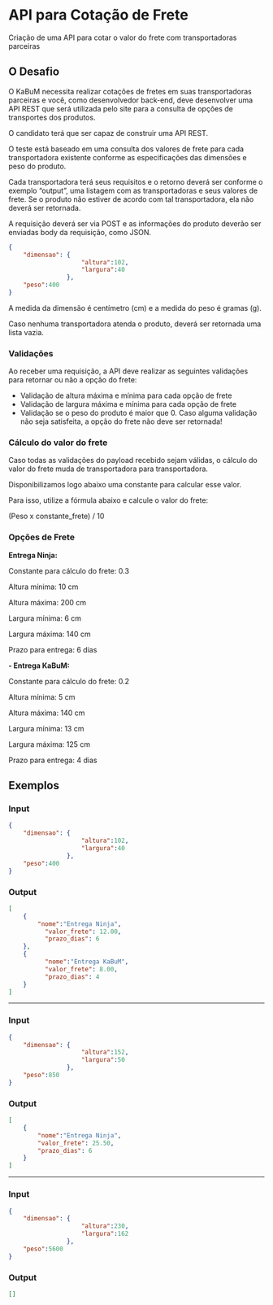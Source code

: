 # API para Cotação de Frete
Criação de uma API para cotar o valor do frete com transportadoras parceiras

## O Desafio
O KaBuM necessita realizar cotações de fretes em suas transportadoras parceiras e você, como desenvolvedor back-end, deve desenvolver uma API REST que será utilizada pelo site para a consulta de opções de transportes dos produtos.

O candidato terá que ser capaz de construir uma API REST.

O teste está baseado em uma consulta dos valores de frete para cada transportadora existente conforme as especificações das dimensões e peso do produto.

Cada transportadora terá seus requisitos e o retorno deverá ser conforme o exemplo “output”, uma listagem com as transportadoras e seus valores de frete. Se o produto não estiver de acordo com tal transportadora, ela não deverá ser retornada.

A requisição deverá ser via POST e as informações do produto deverão ser enviadas body da requisição, como JSON.
```JSON
{
    "dimensao": {
                    "altura":102,
                    "largura":40
                },
    "peso":400
}
```
A medida da dimensão é centímetro (cm) e a medida do peso é gramas (g).

Caso nenhuma transportadora atenda o produto, deverá ser retornada uma lista vazia.

### Validações
Ao receber uma requisição, a API deve realizar as seguintes validações para retornar ou não a opção do frete:

- Validação de altura máxima e mínima para cada opção de frete
- Validação de largura máxima e mínima para cada opção de frete
- Validação se o peso do produto é maior que 0.
Caso alguma validação não seja satisfeita, a opção do frete não deve ser retornada!

### Cálculo do valor do frete
Caso todas as validações do payload recebido sejam válidas, o cálculo do valor do frete muda de transportadora para transportadora.

Disponibilizamos logo abaixo uma constante para calcular esse valor.

Para isso, utilize a fórmula abaixo e calcule o valor do frete:

(Peso x constante_frete) / 10

### Opções de Frete
**Entrega Ninja:**
  
Constante para cálculo do frete: 0.3

Altura mínima: 10 cm

Altura máxima: 200 cm

Largura mínima: 6 cm

Largura máxima: 140 cm

Prazo para entrega: 6 dias

**- Entrega KaBuM:**
  
Constante para cálculo do frete: 0.2

Altura mínima: 5 cm

Altura máxima: 140 cm

Largura mínima: 13 cm

Largura máxima: 125 cm

Prazo para entrega: 4 dias

## Exemplos
### Input
```JSON
{
    "dimensao": {
                    "altura":102,
                    "largura":40
                },
    "peso":400
}
```
### Output
```JSON
[
	{
        "nome":"Entrega Ninja",
    	  "valor_frete": 12.00,
    	  "prazo_dias": 6
	},
	{
    	  "nome":"Entrega KaBuM",
    	  "valor_frete": 8.00,
    	  "prazo_dias": 4
	}
]
```
-------

### Input
```JSON
{
    "dimensao": {
                    "altura":152,
                    "largura":50
                },
    "peso":850
}
```
### Output
```JSON
[
	{
        "nome":"Entrega Ninja",
        "valor_frete": 25.50,
    	"prazo_dias": 6
	}
]
```
-------

### Input
```JSON
{
    "dimensao": {
                    "altura":230,
                    "largura":162
                },
    "peso":5600
}
```
### Output
```JSON
[]
```
